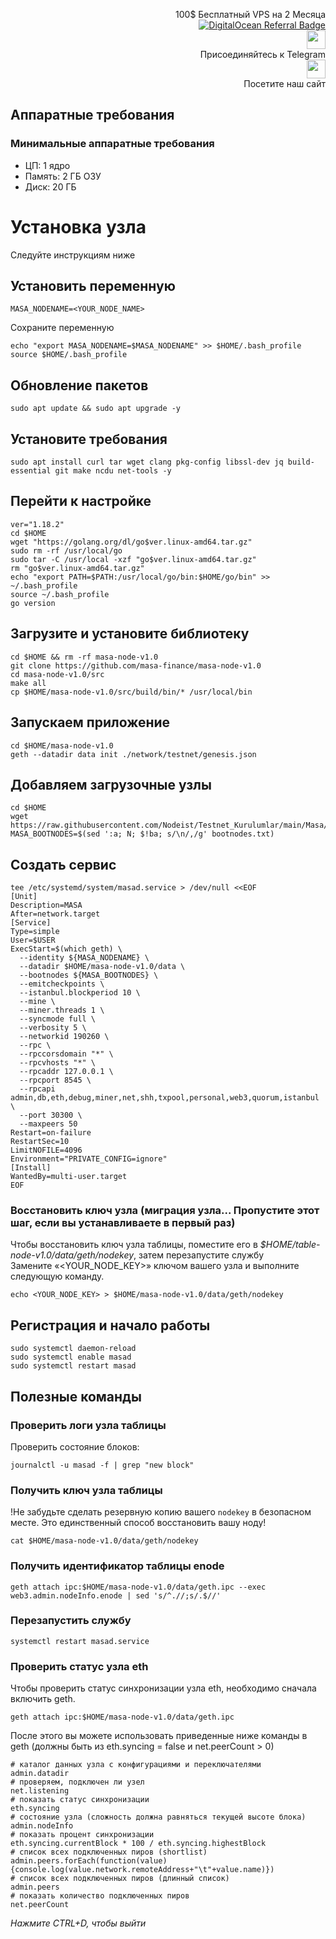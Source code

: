 <p style="font-size:14px" align="right">
 100$ Бесплатный VPS на 2 Месяца <br>
 <a target="_blank" href="https://www.digitalocean.com/?refcode=410c988c8b3e&utm_campaign=Referral_Invite&utm_medium=Referral_Program&utm_source=badge"><img src="https://web-platforms.sfo2.cdn.digitaloceanspaces.com/WWW/Badge%201.svg" alt="DigitalOcean Referral Badge" /></a></br>
 <a href="https://t.me/nodeistt" target="_blank"><img src="https://github.com/Nodeist/Testnet_Kurulumlar/blob/fee87fe32609c1704206721b9fb16e4c5de75a96/telegramlogo.png" width="30"/></a><br>Присоединяйтесь к Telegram<br>
<a href="https://nodeist.site/" target="_blank"><img src="https://raw.githubusercontent.com/Nodeist/Testnet_Kurulumlar/main/logo.png" width="30"/></a><br> Посетите наш сайт
</p>

## Аппаратные требования
### Минимальные аппаратные требования
- ЦП: 1 ядро
- Память: 2 ГБ ОЗУ
- Диск: 20 ГБ


# Установка узла
Следуйте инструкциям ниже

## Установить переменную
```
MASA_NODENAME=<YOUR_NODE_NAME>
```

Сохраните переменную
```
echo "export MASA_NODENAME=$MASA_NODENAME" >> $HOME/.bash_profile
source $HOME/.bash_profile
```

## Обновление пакетов
```
sudo apt update && sudo apt upgrade -y
```

## Установите требования
```
sudo apt install curl tar wget clang pkg-config libssl-dev jq build-essential git make ncdu net-tools -y
```

## Перейти к настройке
```
ver="1.18.2"
cd $HOME
wget "https://golang.org/dl/go$ver.linux-amd64.tar.gz"
sudo rm -rf /usr/local/go
sudo tar -C /usr/local -xzf "go$ver.linux-amd64.tar.gz"
rm "go$ver.linux-amd64.tar.gz"
echo "export PATH=$PATH:/usr/local/go/bin:$HOME/go/bin" >> ~/.bash_profile
source ~/.bash_profile
go version
```

## Загрузите и установите библиотеку
```
cd $HOME && rm -rf masa-node-v1.0
git clone https://github.com/masa-finance/masa-node-v1.0
cd masa-node-v1.0/src
make all
cp $HOME/masa-node-v1.0/src/build/bin/* /usr/local/bin
```

## Запускаем приложение
```
cd $HOME/masa-node-v1.0
geth --datadir data init ./network/testnet/genesis.json
```

## Добавляем загрузочные узлы
```
cd $HOME
wget https://raw.githubusercontent.com/Nodeist/Testnet_Kurulumlar/main/Masa/bootnodes.txt
MASA_BOOTNODES=$(sed ':a; N; $!ba; s/\n/,/g' bootnodes.txt)
```

## Создать сервис
```
tee /etc/systemd/system/masad.service > /dev/null <<EOF
[Unit]
Description=MASA
After=network.target
[Service]
Type=simple
User=$USER
ExecStart=$(which geth) \
  --identity ${MASA_NODENAME} \
  --datadir $HOME/masa-node-v1.0/data \
  --bootnodes ${MASA_BOOTNODES} \
  --emitcheckpoints \
  --istanbul.blockperiod 10 \
  --mine \
  --miner.threads 1 \
  --syncmode full \
  --verbosity 5 \
  --networkid 190260 \
  --rpc \
  --rpccorsdomain "*" \
  --rpcvhosts "*" \
  --rpcaddr 127.0.0.1 \
  --rpcport 8545 \
  --rpcapi admin,db,eth,debug,miner,net,shh,txpool,personal,web3,quorum,istanbul \
  --port 30300 \
  --maxpeers 50
Restart=on-failure
RestartSec=10
LimitNOFILE=4096
Environment="PRIVATE_CONFIG=ignore"
[Install]
WantedBy=multi-user.target
EOF
```


### Восстановить ключ узла (миграция узла... Пропустите этот шаг, если вы устанавливаете в первый раз)
Чтобы восстановить ключ узла таблицы, поместите его в _$HOME/table-node-v1.0/data/geth/nodekey_, затем перезапустите службу\
Замените «<YOUR_NODE_KEY>» ключом вашего узла и выполните следующую команду.
```
echo <YOUR_NODE_KEY> > $HOME/masa-node-v1.0/data/geth/nodekey
```

## Регистрация и начало работы
```
sudo systemctl daemon-reload
sudo systemctl enable masad
sudo systemctl restart masad
```


## Полезные команды

### Проверить логи узла таблицы
Проверить состояние блоков:
```
journalctl -u masad -f | grep "new block"
```

### Получить ключ узла таблицы
!Не забудьте сделать резервную копию вашего `nodekey` в безопасном месте. Это единственный способ восстановить вашу ноду!
```
cat $HOME/masa-node-v1.0/data/geth/nodekey
```

### Получить идентификатор таблицы enode
```
geth attach ipc:$HOME/masa-node-v1.0/data/geth.ipc --exec web3.admin.nodeInfo.enode | sed 's/^.//;s/.$//'
```

### Перезапустить службу
```
systemctl restart masad.service
```

### Проверить статус узла eth
Чтобы проверить статус синхронизации узла eth, необходимо сначала включить geth.
```
geth attach ipc:$HOME/masa-node-v1.0/data/geth.ipc
```

После этого вы можете использовать приведенные ниже команды в geth (должны быть из eth.syncing = false и net.peerCount > 0)
```
# каталог данных узла с конфигурациями и переключателями
admin.datadir
# проверяем, подключен ли узел
net.listening
# показать статус синхронизации
eth.syncing
# состояние узла (сложность должна равняться текущей высоте блока)
admin.nodeInfo
# показать процент синхронизации
eth.syncing.currentBlock * 100 / eth.syncing.highestBlock
# список всех подключенных пиров (shortlist)
admin.peers.forEach(function(value){console.log(value.network.remoteAddress+"\t"+value.name)})
# список всех подключенных пиров (длинный список)
admin.peers
# показать количество подключенных пиров
net.peerCount
```

_Нажмите CTRL+D, чтобы выйти_

